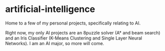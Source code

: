 # artificial-intelligence
Home to a few of my personal projects, specifically relating to AI.

Right now, my only AI projects are an 8puzzle solver (A* and beam search) and an Iris Classifier (K-Means Clustering and Single Layer Neural Networks).
I am an AI major, so more will come.
